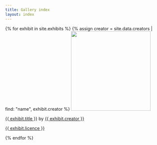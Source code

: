 ```yaml
---
title: Gallery index
layout: index
---
```


{% for exhibit in site.exhibits %}
{% assign creator = site.data.creators | find: "name", exhibit.creator %}
<a href = "{{ site.baseurl }}{{ exhibit.url }}"><img src="{{ exhibit.image-url }}" width = 256></a>
<p><a href = "{{ site.baseurl }}{{ exhibit.url }}">{{ exhibit.title }}</a> by <a href = "{{ creator.homepage }}">{{ exhibit.creator }}</a></p>
<p><a href="{{ exhibit.licence-url }}">{{ exhibit.licence }}</a></p>
{% endfor %}
